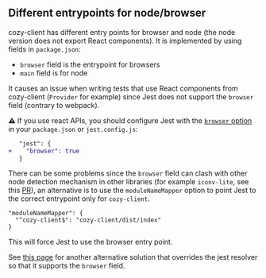 ## Different entrypoints for node/browser

cozy-client has different entry points for browser and node (the node version does not export React components). 
It is implemented by using fields in `package.json`: 

- `browser` field is the entrypoint for browsers
- `main` field is for node

It causes an issue when writing tests that use React components from cozy-client (`Provider` for example) since
Jest does not support the `browser` field (contrary to webpack).

⚠️ If you use react APIs, you should configure Jest with the [`browser` option](https://jest-bot.github.io/jest/docs/configuration.html#browser-boolean)
in your `package.json` or `jest.config.js`:

```patch
   "jest": {
+    "browser": true
   }
```

There can be some problems since the `browser` field can clash with other node detection mechanism in other libraries 
(for example `iconv-lite`, see this [PR](https://github.com/ashtuchkin/iconv-lite/pull/222)), an alternative is to use the `moduleNameMapper` option to point Jest to the correct entrypoint only for `cozy-client`.

```
"moduleNameMapper": {
  "^cozy-client$": "cozy-client/dist/index"
}
```

This will force Jest to use the browser entry point.

See [this page](https://github.com/marko-js/jest#why-override-the-resolver-enhanced-resolve-jest)
for another alternative solution that overrides the jest resolver so that it supports the `browser` field.
